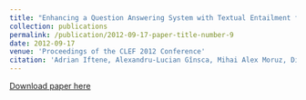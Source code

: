 ```yaml
---
title: "Enhancing a Question Answering System with Textual Entailment for Machine Reading Evaluation"
collection: publications
permalink: /publication/2012-09-17-paper-title-number-9
date: 2012-09-17
venue: 'Proceedings of the CLEF 2012 Conference'
citation: 'Adrian Iftene, Alexandru-Lucian Gînsca, Mihai Alex Moruz, Diana Trandabat, Maria Husarciuc, and <b>Emanuela Boros</b>. <i>Enhancing a Question Answering System with Textual Entailment for Machine Reading Evaluation</i>. Proceedings of the CLEF 2012 Conference, 17-20 September 2012, Rome, Italy.'
---
```


[Download paper here](http://citeseerx.ist.psu.edu/viewdoc/download?doi=10.1.1.364.771&rep=rep1&type=pdf)



